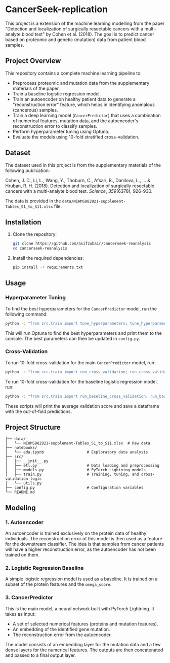 # CancerSeek-replication

This project is a extension of the machine learning modelling from the paper "Detection and localization of surgically resectable cancers with a multi-analyte blood test" by Cohen et al. (2018). The goal is to predict cancer based on proteomic and genetic (mutation) data from patient blood samples.

## Project Overview

This repository contains a complete machine learning pipeline to:
- Preprocess proteomic and mutation data from the supplementary materials of the paper.
- Train a baseline logistic regression model.
- Train an autoencoder on healthy patient data to generate a "reconstruction error" feature, which helps in identifying anomalous (cancerous) samples.
- Train a deep learning model (`CancerPredictor`) that uses a combination of numerical features, mutation data, and the autoencoder's reconstruction error to classify samples.
- Perform hyperparameter tuning using Optuna.
- Evaluate the models using 10-fold stratified cross-validation.

## Dataset

The dataset used in this project is from the supplementary materials of the following publication:

Cohen, J. D., Li, L., Wang, Y., Thoburn, C., Afsari, B., Danilova, L., ... & Hruban, R. H. (2018). Detection and localization of surgically resectable cancers with a multi-analyte blood test. *Science*, *359*(6378), 926-930.

The data is provided in the `data/NIHMS982921-supplement-Tables_S1_to_S11.xlsx` file.

## Installation

1. Clone the repository:
   ```bash
   git clone https://github.com/asifzubair/cancerseek-reanalysis
   cd cancerseek-reanalysis
   ```
2. Install the required dependencies:
   ```bash
   pip install -r requirements.txt
   ```

## Usage

### Hyperparameter Tuning

To find the best hyperparameters for the `CancerPredictor` model, run the following command:

```bash
python -c "from src.train import tune_hyperparameters; tune_hyperparameters()"
```

This will run Optuna to find the best hyperparameters and print them to the console. The best parameters can then be updated in `config.py`.

### Cross-Validation

To run 10-fold cross-validation for the main `CancerPredictor` model, run:

```bash
python -c "from src.train import run_cross_validation; run_cross_validation()"
```

To run 10-fold cross-validation for the baseline logistic regression model, run:

```bash
python -c "from src.train import run_baseline_cross_validation; run_baseline_cross_validation()"
```

These scripts will print the average validation score and save a dataframe with the out-of-fold predictions.

## Project Structure

```
├── data/
│   └── NIHMS982921-supplement-Tables_S1_to_S11.xlsx  # Raw data
├── notebooks/
│   └── eda.ipynb                   # Exploratory data analysis
├── src/
│   ├── __init__.py
│   ├── etl.py                      # Data loading and preprocessing
│   ├── models.py                   # PyTorch Lightning models
│   ├── train.py                    # Training, tuning, and cross-validation logic
│   └── utils.py
├── config.py                       # Configuration variables
└── README.md                       
```

## Modeling

### 1. Autoencoder

An autoencoder is trained exclusively on the protein data of healthy individuals. The reconstruction error of this model is then used as a feature for the downstream classifier. The idea is that samples from cancer patients will have a higher reconstruction error, as the autoencoder has not been trained on them.

### 2. Logistic Regression Baseline

A simple logistic regression model is used as a baseline. It is trained on a subset of the protein features and the `omega_score`.

### 3. CancerPredictor

This is the main model, a neural network built with PyTorch Lightning. It takes as input:
- A set of selected numerical features (proteins and mutation features).
- An embedding of the identified gene mutation.
- The reconstruction error from the autoencoder.

The model consists of an embedding layer for the mutation data and a few dense layers for the numerical features. The outputs are then concatenated and passed to a final output layer.
